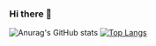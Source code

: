 ### Hi there 👋
![Anurag's GitHub stats](https://github-readme-stats.vercel.app/api?username=zbirenbaum&show_icons=true&theme=tokyonight&hide=stars)
[![Top Langs](https://github-readme-stats.vercel.app/api/top-langs/?username=zbirenbaum&theme=dark)](https://github.com/anuraghazra/github-readme-stats)
<!--
**zbirenbaum/zbirenbaum** is a ✨ _special_ ✨ repository because its `README.md` (this file) appears on your GitHub profile.

Here are some ideas to get you started:

- 🔭 I’m currently working on ...
- 🌱 I’m currently learning ...
- 👯 I’m looking to collaborate on ...
- 🤔 I’m looking for help with ...
- 💬 Ask me about ...
- 📫 How to reach me: ...
- 😄 Pronouns: ...
- ⚡ Fun fact: ...
-->
